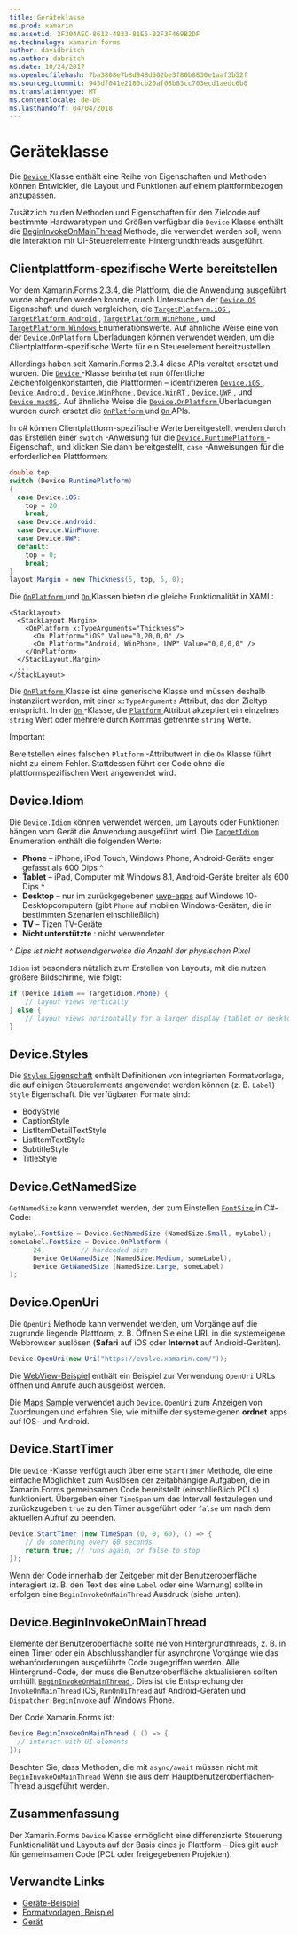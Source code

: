 ```yaml
---
title: Geräteklasse
ms.prod: xamarin
ms.assetid: 2F304AEC-8612-4833-81E5-B2F3F469B2DF
ms.technology: xamarin-forms
author: davidbritch
ms.author: dabritch
ms.date: 10/24/2017
ms.openlocfilehash: 7ba3808e7b8d948d502be3f80b8830e1aaf3b52f
ms.sourcegitcommit: 945df041e2180cb20af08b83cc703ecd1aedc6b0
ms.translationtype: MT
ms.contentlocale: de-DE
ms.lasthandoff: 04/04/2018
---
```

# <a name="device-class"></a>Geräteklasse

Die [ `Device` ](https://developer.xamarin.com/api/type/Xamarin.Forms.Device/) Klasse enthält eine Reihe von Eigenschaften und Methoden können Entwickler, die Layout und Funktionen auf einem plattformbezogen anzupassen.

Zusätzlich zu den Methoden und Eigenschaften für den Zielcode auf bestimmte Hardwaretypen und Größen verfügbar die `Device` Klasse enthält die [BeginInvokeOnMainThread](#Device_BeginInvokeOnMainThread) Methode, die verwendet werden soll, wenn die Interaktion mit UI-Steuerelemente Hintergrundthreads ausgeführt.

<a name="providing-platform-values" />

## <a name="providing-platform-specific-values"></a>Clientplattform-spezifische Werte bereitstellen

Vor dem Xamarin.Forms 2.3.4, die Plattform, die die Anwendung ausgeführt wurde abgerufen werden konnte, durch Untersuchen der [ `Device.OS` ](https://developer.xamarin.com/api/property/Xamarin.Forms.Device.OS/) Eigenschaft und durch vergleichen, die [ `TargetPlatform.iOS` ](https://developer.xamarin.com/api/field/Xamarin.Forms.TargetPlatform.iOS/), [ `TargetPlatform.Android` ](https://developer.xamarin.com/api/field/Xamarin.Forms.TargetPlatform.Android/), [ `TargetPlatform.WinPhone` ](https://developer.xamarin.com/api/field/Xamarin.Forms.TargetPlatform.WinPhone/), und [ `TargetPlatform.Windows` ](https://developer.xamarin.com/api/field/Xamarin.Forms.TargetPlatform.Windows/) Enumerationswerte. Auf ähnliche Weise eine von der [ `Device.OnPlatform` ](https://developer.xamarin.com/api/member/Xamarin.Forms.Device.OnPlatform/p/System.Action/System.Action/System.Action/System.Action/) Überladungen können verwendet werden, um die Clientplattform-spezifische Werte für ein Steuerelement bereitzustellen.

Allerdings haben seit Xamarin.Forms 2.3.4 diese APIs veraltet ersetzt und wurden. Die [ `Device` ](https://developer.xamarin.com/api/type/Xamarin.Forms.Device/) -Klasse beinhaltet nun öffentliche Zeichenfolgenkonstanten, die Plattformen – identifizieren [ `Device.iOS` ](https://developer.xamarin.com/api/field/Xamarin.Forms.Device.iOS/), [ `Device.Android` ](https://developer.xamarin.com/api/field/Xamarin.Forms.Device.Android/), [ `Device.WinPhone` ](https://developer.xamarin.com/api/field/Xamarin.Forms.Device.WinPhone/), [ `Device.WinRT` ](https://developer.xamarin.com/api/field/Xamarin.Forms.Device.WinRT/), [ `Device.UWP` ](https://developer.xamarin.com/api/field/Xamarin.Forms.Device.UWP/), und [ `Device.macOS` ](https://developer.xamarin.com/api/field/Xamarin.Forms.Device.macOS/). Auf ähnliche Weise die [ `Device.OnPlatform` ](https://developer.xamarin.com/api/member/Xamarin.Forms.Device.OnPlatform/p/System.Action/System.Action/System.Action/System.Action/) Überladungen wurden durch ersetzt die [ `OnPlatform` ](https://developer.xamarin.com/api/type/Xamarin.Forms.OnPlatform%3CT%3E/) und [ `On` ](https://developer.xamarin.com/api/type/Xamarin.Forms.On/) APIs.

In c# können Clientplattform-spezifische Werte bereitgestellt werden durch das Erstellen einer `switch` -Anweisung für die [ `Device.RuntimePlatform` ](https://developer.xamarin.com/api/property/Xamarin.Forms.Device.RuntimePlatform/) -Eigenschaft, und klicken Sie dann bereitgestellt, `case` -Anweisungen für die erforderlichen Plattformen:

```csharp
double top;
switch (Device.RuntimePlatform)
{
  case Device.iOS:
    top = 20;
    break;
  case Device.Android:
  case Device.WinPhone:
  case Device.UWP:
  default:
    top = 0;
    break;
}
layout.Margin = new Thickness(5, top, 5, 0);
```

Die [ `OnPlatform` ](https://developer.xamarin.com/api/type/Xamarin.Forms.OnPlatform%3CT%3E/) und [ `On` ](https://developer.xamarin.com/api/type/Xamarin.Forms.On/) Klassen bieten die gleiche Funktionalität in XAML:

```xaml
<StackLayout>
  <StackLayout.Margin>
    <OnPlatform x:TypeArguments="Thickness">
      <On Platform="iOS" Value="0,20,0,0" />
      <On Platform="Android, WinPhone, UWP" Value="0,0,0,0" />
    </OnPlatform>
  </StackLayout.Margin>
  ...
</StackLayout>
```

Die [ `OnPlatform` ](https://developer.xamarin.com/api/type/Xamarin.Forms.OnPlatform%3CT%3E/) Klasse ist eine generische Klasse und müssen deshalb instanziiert werden, mit einer `x:TypeArguments` Attribut, das den Zieltyp entspricht. In der [ `On` ](https://developer.xamarin.com/api/type/Xamarin.Forms.On/) -Klasse, die [ `Platform` ](https://developer.xamarin.com/api/property/Xamarin.Forms.On.Platform/) Attribut akzeptiert ein einzelnes `string` Wert oder mehrere durch Kommas getrennte `string` Werte.

> [!IMPORTANT]
> Bereitstellen eines falschen `Platform` -Attributwert in die `On` Klasse führt nicht zu einem Fehler. Stattdessen führt der Code ohne die plattformspezifischen Wert angewendet wird.

<a name="Device_Idiom" />

## <a name="deviceidiom"></a>Device.Idiom

Die `Device.Idiom` können verwendet werden, um Layouts oder Funktionen hängen vom Gerät die Anwendung ausgeführt wird. Die [ `TargetIdiom` ](https://developer.xamarin.com/api/type/Xamarin.Forms.TargetIdiom/) Enumeration enthält die folgenden Werte:

-  **Phone** – iPhone, iPod Touch, Windows Phone, Android-Geräte enger gefasst als 600 Dips ^
-  **Tablet** – iPad, Computer mit Windows 8.1, Android-Geräte breiter als 600 Dips ^
-  **Desktop** – nur im zurückgegebenen [uwp-apps](~/xamarin-forms/platform/windows/installation/universal.md) auf Windows 10-Desktopcomputern (gibt `Phone` auf mobilen Windows-Geräten, die in bestimmten Szenarien einschließlich)
-  **TV** – Tizen TV-Geräte
-  **Nicht unterstützte** : nicht verwendeter

*^ Dips ist nicht notwendigerweise die Anzahl der physischen Pixel*

`Idiom` ist besonders nützlich zum Erstellen von Layouts, mit die nutzen größere Bildschirme, wie folgt:

```csharp
if (Device.Idiom == TargetIdiom.Phone) {
    // layout views vertically
} else {
    // layout views horizontally for a larger display (tablet or desktop)
}
```

<a name="Device_Styles" />

## <a name="devicestyles"></a>Device.Styles

Die [ `Styles` Eigenschaft](~/xamarin-forms/user-interface/styles/index.md) enthält Definitionen von integrierten Formatvorlage, die auf einigen Steuerelements angewendet werden können (z. B. `Label`) `Style` Eigenschaft. Die verfügbaren Formate sind:

* BodyStyle
* CaptionStyle
* ListItemDetailTextStyle
* ListItemTextStyle
* SubtitleStyle
* TitleStyle

<a name="Device_GetNamedSize" />

## <a name="devicegetnamedsize"></a>Device.GetNamedSize

`GetNamedSize` kann verwendet werden, der zum Einstellen [ `FontSize` ](~/xamarin-forms/user-interface/text/fonts.md) in C#-Code:

```csharp
myLabel.FontSize = Device.GetNamedSize (NamedSize.Small, myLabel);
someLabel.FontSize = Device.OnPlatform (
      24,         // hardcoded size
      Device.GetNamedSize (NamedSize.Medium, someLabel),
      Device.GetNamedSize (NamedSize.Large, someLabel)
);
```

<a name="Device_OpenUri" />

## <a name="deviceopenuri"></a>Device.OpenUri

Die `OpenUri` Methode kann verwendet werden, um Vorgänge auf die zugrunde liegende Plattform, z. B. Öffnen Sie eine URL in die systemeigene Webbrowser auslösen (**Safari** auf iOS oder **Internet** auf Android-Geräten).

```csharp
Device.OpenUri(new Uri("https://evolve.xamarin.com/"));
```

Die [WebView-Beispiel](https://github.com/xamarin/xamarin-forms-samples/blob/master/WorkingWithWebview/WorkingWithWebview/WebAppPage.cs) enthält ein Beispiel zur Verwendung `OpenUri` URLs öffnen und Anrufe auch ausgelöst werden.

Die [Maps Sample](https://github.com/xamarin/xamarin-forms-samples/blob/master/WorkingWithMaps/WorkingWithMaps/MapAppPage.cs) verwendet auch `Device.OpenUri` zum Anzeigen von Zuordnungen und erfahren Sie, wie mithilfe der systemeigenen **ordnet** apps auf IOS- und Android.

<a name="Device_StartTimer" />

## <a name="devicestarttimer"></a>Device.StartTimer

Die `Device` -Klasse verfügt auch über eine `StartTimer` Methode, die eine einfache Möglichkeit zum Auslösen der zeitabhängige Aufgaben, die in Xamarin.Forms gemeinsamen Code bereitstellt (einschließlich PCLs) funktioniert. Übergeben einer `TimeSpan` um das Intervall festzulegen und zurückzugeben `true` zu den Timer ausgeführt oder `false` um nach dem aktuellen Aufruf zu beenden.

```csharp
Device.StartTimer (new TimeSpan (0, 0, 60), () => {
    // do something every 60 seconds
    return true; // runs again, or false to stop
});
```

Wenn der Code innerhalb der Zeitgeber mit der Benutzeroberfläche interagiert (z. B. den Text des eine `Label` oder eine Warnung) sollte in erfolgen eine `BeginInvokeOnMainThread` Ausdruck (siehe unten).

<a name="Device_BeginInvokeOnMainThread" />

## <a name="devicebegininvokeonmainthread"></a>Device.BeginInvokeOnMainThread

Elemente der Benutzeroberfläche sollte nie von Hintergrundthreads, z. B. in einen Timer oder ein Abschlusshandler für asynchrone Vorgänge wie das webanforderungen ausgeführte Code zugegriffen werden. Alle Hintergrund-Code, der muss die Benutzeroberfläche aktualisieren sollten umhüllt [ `BeginInvokeOnMainThread` ](https://developer.xamarin.com/api/member/Xamarin.Forms.Device.BeginInvokeOnMainThread/p/System.Action/). Dies ist die Entsprechung der `InvokeOnMainThread` iOS, `RunOnUiThread` auf Android-Geräten und `Dispatcher.BeginInvoke` auf Windows Phone.

Der Code Xamarin.Forms ist:

```csharp
Device.BeginInvokeOnMainThread ( () => {
  // interact with UI elements
});
```

Beachten Sie, dass Methoden, die mit `async/await` müssen nicht mit `BeginInvokeOnMainThread` Wenn sie aus dem Hauptbenutzeroberflächen-Thread ausgeführt werden.

## <a name="summary"></a>Zusammenfassung

Der Xamarin.Forms `Device` Klasse ermöglicht eine differenzierte Steuerung Funktionalität und Layouts auf der Basis eines je Plattform – Dies gilt auch für gemeinsamen Code (PCL oder freigegebenen Projekten).


## <a name="related-links"></a>Verwandte Links

- [Geräte-Beispiel](https://developer.xamarin.com/samples/xamarin-forms/WorkingWithDevice/)
- [Formatvorlagen, Beispiel](https://developer.xamarin.com/samples/xamarin-forms/WorkingWithStyles/)
- [Gerät](https://developer.xamarin.com/api/type/Xamarin.Forms.Device/)
